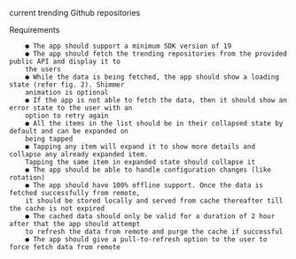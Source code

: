 current trending Github repositories

Requirements

        ● The app should support a minimum SDK version of 19
        ● The app should fetch the trending repositories from the provided public API and display it to
        the users 
        ● While the data is being fetched, the app should show a loading state (refer fig. 2). Shimmer
        animation is optional
        ● If the app is not able to fetch the data, then it should show an error state to the user with an
        option to retry again 
        ● All the items in the list should be in their collapsed state by default and can be expanded on
        being tapped 
        ● Tapping any item will expand it to show more details and collapse any already expanded item.
        Tapping the same item in expanded state should collapse it
        ● The app should be able to handle configuration changes (like rotation)
        ● The app should have 100% offline support. Once the data is fetched successfully from remote,
        it should be stored locally and served from cache thereafter till the cache is not expired
        ● The cached data should only be valid for a duration of 2 hour after that the app should attempt
        to refresh the data from remote and purge the cache if successful
        ● The app should give a pull-to-refresh option to the user to force fetch data from remote 
